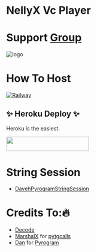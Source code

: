 # NellyX Vc Player

# Support [Group](https://t.me/KayAspirerProject)
![logo](https://telegra.ph/file/97b79e8542cc0b851c61d.jpg)
# How To Host 
[![Railway](https://railway.app/button.svg)](https://railway.app/new/template?template=https://github.com/daveh566/VideoPlayer&envs=ADMIN,API_ID,API_HASH,BOT_TOKEN,SESSION_NAME,BOT_USERNAME,ASSISTANT_NAME,UPDATES_CHANNEL,SUPPORT_GROUP,SUDO_USERS)

## ✨ Heroku Deploy ✨
Heroku is the easiest.

<p align="left"><a href="https://heroku.com/deploy?template=https://github.com/daveh566/VideoPlayer"> <img src="https://img.shields.io/badge/Deploy%20To%20Heroku-purple?style=for-the-badge&logo=heroku" width="220" height="38.45"/></a></p>

# String Session
- [DavehPyrogramStringSession](https://replit.com/@daveh566/GenerateStringSession)
# Credits To:🔥 
- [Decode](https://t.me/DeCodeSupport)
- [MarshalX](https://github.com/MarshalX) for [pytgcalls](https://github.com/MarshalX/tgcalls)
- [Dan](https://github.com/delivrance) for [Pyrogram](https://github.com/pyrogram/pyrogram)



